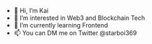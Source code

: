 - 👋 Hi, I’m Kai
- 👀 I’m interested in Web3 and Blockchain Tech
- 🌱 I’m currently learning Frontend 
- 📫 You can DM me on Twitter @starboi369

<!---
Kaiouu/Kaiouu is a ✨ special ✨ repository because its `README.md` (this file) appears on your GitHub profile.
You can click the Preview link to take a look at your changes.
--->
